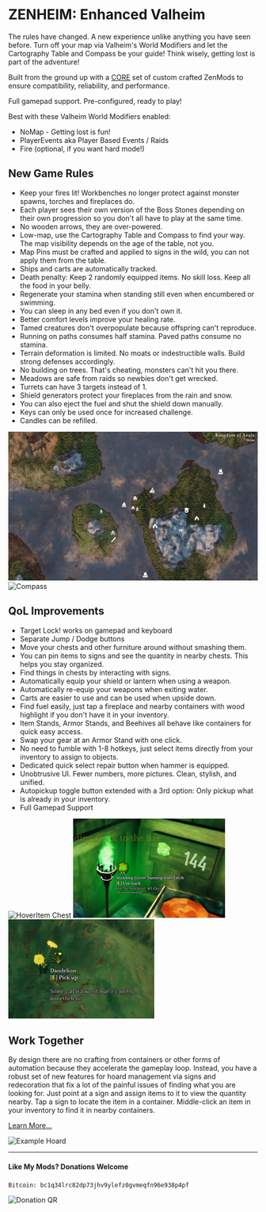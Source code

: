 # ZENHEIM: Enhanced Valheim

The rules have changed.  A new experience unlike anything you have seen before.  Turn off your map via Valheim's World Modifiers and let the Cartography Table and Compass be your guide! Think wisely, getting lost is part of the adventure!  

Built from the ground up with a [CORE](https://thunderstore.io/c/valheim/p/ZenDragon/ZenModpack_CORE/) set of custom crafted ZenMods to ensure compatibility, reliability, and performance.

Full gamepad support. Pre-configured, ready to play! 

Best with these Valheim World Modifiers enabled:
- NoMap - Getting lost is fun!
- PlayerEvents aka Player Based Events / Raids
- Fire (optional, if you want hard mode!)

## New Game Rules

- Keep your fires lit!  Workbenches no longer protect against monster spawns, torches and fireplaces do.
- Each player sees their own version of the Boss Stones depending on their own progression so you don't all have to play at the same time.
- No wooden arrows, they are over-powered.
- Low-map, use the Cartography Table and Compass to find your way. The map visibility depends on the age of the table, not you. 
- Map Pins must be crafted and applied to signs in the wild, you can not apply them from the table.
- Ships and carts are automatically tracked.
- Death penalty: Keep 2 randomly equipped items. No skill loss. Keep all the food in your belly.
- Regenerate your stamina when standing still even when encumbered or swimming.
- You can sleep in any bed even if you don't own it.
- Better comfort levels improve your healing rate.
- Tamed creatures don't overpopulate because offspring can't reproduce.
- Running on paths consumes half stamina. Paved paths consume no stamina.
- Terrain deformation is limited. No moats or indestructible walls. Build strong defenses accordingly.
- No building on trees. That's cheating, monsters can't hit you there.
- Meadows are safe from raids so newbies don't get wrecked.
- Turrets can have 3 targets instead of 1.
- Shield generators protect your fireplaces from the rain and snow.  
- You can also eject the fuel and shut the shield down manually.
- Keys can only be used once for increased challenge.
- Candles can be refilled.


<img alt="Map Example" src="https://github.com/ZenDragonX/ZenMods_Valheim/blob/main/screenshots/ZenMap/maxrange.jpg?raw=true" height="300">

<img alt="Compass" src="https://github.com/ZenDragonX/ZenMods_Valheim/blob/main/screenshots/ZenCompass/land.jpg?raw=true" height="300">


## QoL Improvements

- Target Lock! works on gamepad and keyboard
- Separate Jump / Dodge buttons
- Move your chests and other furniture around without smashing them.
- You can pin items to signs and see the quantity in nearby chests. This helps you stay organized.
- Find things in chests by interacting with signs.
- Automatically equip your shield or lantern when using a weapon.
- Automatically re-equip your weapons when exiting water.
- Carts are easier to use and can be used when upside down.
- Find fuel easily, just tap a fireplace and nearby containers with wood highlight if you don't have it in your inventory.
- Item Stands, Armor Stands, and Beehives all behave like containers for quick easy access.
- Swap your gear at an Armor Stand with one click.
- No need to fumble with 1-8 hotkeys, just select items directly from your inventory to assign to objects.
- Dedicated quick select repair button when hammer is equipped.
- Unobtrusive UI. Fewer numbers, more pictures. Clean, stylish, and unified.
- Autopickup toggle button extended with a 3rd option: Only pickup what is already in your inventory.
- Full Gamepad Support

<img alt="HoverItem Chest" src="https://github.com/ZenDragonX/ZenMods_Valheim/blob/main/screenshots/ZenHoverItem/container.jpg?raw=true" height="200">

<img alt="HoverItem Chest" src="https://github.com/ZenDragonX/ZenMods_Valheim/blob/main/screenshots/ZenHoverItem/fuelremaining.jpg?raw=true" height="200">

<img alt="HoverItem Branch" src="https://github.com/ZenDragonX/ZenMods_Valheim/blob/main/screenshots/ZenHoverItem/itemdrop.jpg?raw=true" height="200">

## Work Together

By design there are no crafting from containers or other forms of automation because they accelerate the gameplay loop. Instead, you have a robust set of new features for hoard management via signs and redecoration that fix a lot of the painful issues of finding what you are looking for.  Just point at a sign and assign items to it to view the quantity nearby.  Tap a sign to locate the item in a container.  Middle-click an item in your inventory to find it in nearby containers.

[Learn More...](https://thunderstore.io/c/valheim/p/ZenDragon/ZenSign/)

![Example Hoard](https://github.com/ZenDragonX/ZenMods_Valheim/blob/main/screenshots/ZenSign/example.jpg?raw=true)

---
#### Like My Mods? Donations Welcome

`Bitcoin: bc1q34lrc82dp73jhv9ylefz0gvmeqfn96e938p4pf`

<img alt="Donation QR" src="https://github.com/ZenDragonX/ZenMods_Valheim/blob/main/BTC_QR.png?raw=true" width=180>
